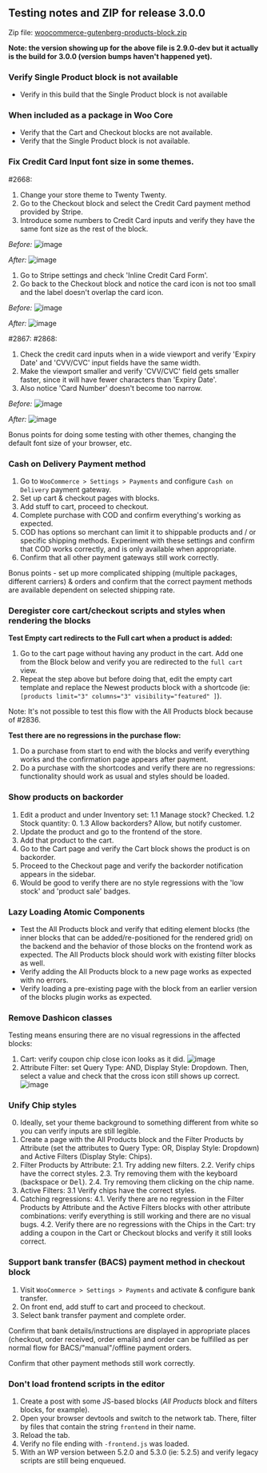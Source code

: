 ## Testing notes and ZIP for release 3.0.0

Zip file: [woocommerce-gutenberg-products-block.zip](https://github.com/woocommerce/woocommerce-gutenberg-products-block/files/4949744/woocommerce-gutenberg-products-block.zip)

**Note: the version showing up for the above file is 2.9.0-dev but it actually is the build for 3.0.0 (version bumps haven't happened yet).**

### Verify Single Product block is not available

- Verify in this build that the Single Product block is not available

### When included as a package in Woo Core

- Verify that the Cart and Checkout blocks are not available.
- Verify that the Single Product block is not available.

### Fix Credit Card Input font size in some themes.

#2668:

1. Change your store theme to Twenty Twenty.
2. Go to the Checkout block and select the Credit Card payment method provided by Stripe.
3. Introduce some numbers to Credit Card inputs and verify they have the same font size as the rest of the block.

_Before:_
![image](https://user-images.githubusercontent.com/3616980/87529018-a854b200-c68e-11ea-954f-c1843e0bd341.png)

_After:_
![image](https://user-images.githubusercontent.com/3616980/87527780-e4871300-c68c-11ea-9549-92d59b1a544c.png)


1. Go to Stripe settings and check 'Inline Credit Card Form'.
2. Go back to the Checkout block and notice the card icon is not too small and the label doesn't overlap the card icon.

_Before:_
![image](https://user-images.githubusercontent.com/3616980/87528904-7d6a5e00-c68e-11ea-8a46-689817e0e985.png)

_After:_
![image](https://user-images.githubusercontent.com/3616980/87528730-33817800-c68e-11ea-92ab-e82e9de58d0b.png)

#2867:
#2868:

1. Check the credit card inputs when in a wide viewport and verify 'Expiry Date' and 'CVV/CVC' input fields have the same width.
2. Make the viewport smaller and verify 'CVV/CVC' field gets smaller faster, since it will have fewer characters than 'Expiry Date'.
3. Also notice 'Card Number' doesn't become too narrow.

_Before:_
![image](https://user-images.githubusercontent.com/3616980/87537963-c83ea280-c69b-11ea-89b9-0e3b5427cee9.png)

_After:_
![image](https://user-images.githubusercontent.com/3616980/87537884-a6ddb680-c69b-11ea-8e74-4aa806bd46fa.png)

Bonus points for doing some testing with other themes, changing the default font size of your browser, etc.

### Cash on Delivery Payment method

1. Go to `WooCommerce > Settings > Payments` and configure `Cash on Delivery` payment gateway.
2. Set up cart & checkout pages with blocks.
3. Add stuff to cart, proceed to checkout.
4. Complete purchase with COD and confirm everything's working as expected.
2. COD has options so merchant can limit it to shippable products and / or specific shipping methods. Experiment with these settings and confirm that COD works correctly, and is only available when appropriate.
5. Confirm that all other payment gateways still work correctly.

Bonus points - set up more complicated shipping (multiple packages, different carriers) & orders and confirm that the correct payment methods are available dependent on selected shipping rate.

### Deregister core cart/checkout scripts and styles when rendering the blocks

**Test Empty cart redirects to the Full cart when a product is added:**

1. Go to the cart page without having any product in the cart. Add one from the Block below and verify you are redirected to the `full cart` view.
1. Repeat the step above but before doing that, edit the empty cart template and replace the Newest products block with a shortcode (ie: `[products limit="3" columns="3" visibility="featured" ]`).

Note: It's not possible to test this flow with the All Products block because of #2836.

**Test there are no regressions in the purchase flow:**

1. Do a purchase from start to end with the blocks and verify everything works and the confirmation page appears after payment.
1. Do a purchase with the shortcodes and verify there are no regressions: functionality should work as usual and styles should be loaded.

### Show products on backorder

1. Edit a product and under Inventory set:
  1.1 Manage stock? Checked.
  1.2 Stock quantity: 0.
  1.3 Allow backorders? Allow, but notify customer.
2. Update the product and go to the frontend of the store.
3. Add that product to the cart.
4. Go to the Cart page and verify the Cart block shows the product is on backorder.
5. Proceed to the Checkout page and verify the backorder notification appears in the sidebar.
6. Would be good to verify there are no style regressions with the 'low stock' and 'product sale' badges.

### Lazy Loading Atomic Components

- Test the All Products block and verify that editing element blocks (the inner blocks that can be added/re-positioned for the rendered grid) on the backend and the behavior of those blocks on the frontend work as expected. The All Products block should work with existing filter blocks as well.
- Verify adding the All Products block to a new page works as expected with no errors.
- Verify loading a pre-existing page with the block from an earlier version of the blocks plugin works as expected.

### Remove Dashicon classes

Testing means ensuring there are no visual regressions in the affected blocks:
1. Cart: verify coupon chip close icon looks as it did.
![image](https://user-images.githubusercontent.com/3616980/87140895-816b3a00-c2a2-11ea-95a8-4b2d13ff308e.png)
2. Attribute Filter: set Query Type: AND, Display Style: Dropdown. Then, select a value and check that the cross icon still shows up correct.
![image](https://user-images.githubusercontent.com/3616980/87140925-8cbe6580-c2a2-11ea-84da-24bd67923d0a.png)

### Unify Chip styles

0. Ideally, set your theme background to something different from white so you can verify inputs are still legible.
1. Create a page with the All Products block and the Filter Products by Attribute (set the attributes to Query Type: OR, Display Style: Dropdown) and Active Filters (Display Style: Chips).
2. Filter Products by Attribute:
  2.1. Try adding new filters.
  2.2. Verify chips have the correct styles.
  2.3. Try removing them with the keyboard (backspace or <kbd>Del</kbd>).
  2.4. Try removing them clicking on the chip name.
3. Active Filters:
  3.1 Verify chips have the correct styles.
4. Catching regressions:
  4.1. Verify there are no regression in the Filter Products by Attribute and the Active Filters blocks with other attribute combinations: verify everything is still working and there are no visual bugs.
  4.2. Verify there are no regressions with the Chips in the Cart: try adding a coupon in the Cart or Checkout blocks and verify it still looks correct.

### Support bank transfer (BACS) payment method in checkout block

1. Visit `WooCommerce > Settings > Payments` and activate & configure bank transfer.
2. On front end, add stuff to cart and proceed to checkout.
3. Select bank transfer payment and complete order.

Confirm that bank details/instructions are displayed in appropriate places (checkout, order received, order emails) and order can be fulfilled as per normal flow for BACS/"manual"/offline payment orders.

Confirm that other payment methods still work correctly.

### Don't load frontend scripts in the editor

1. Create a post with some JS-based blocks (_All Products_ block and filters blocks, for example).
2. Open your browser devtools and switch to the network tab. There, filter by files that contain the string `frontend` in their name.
3. Reload the tab.
4. Verify no file ending with `-frontend.js` was loaded.
5. With an WP version between 5.2.0 and 5.3.0 (ie: 5.2.5) and verify legacy scripts are still being enqueued.
